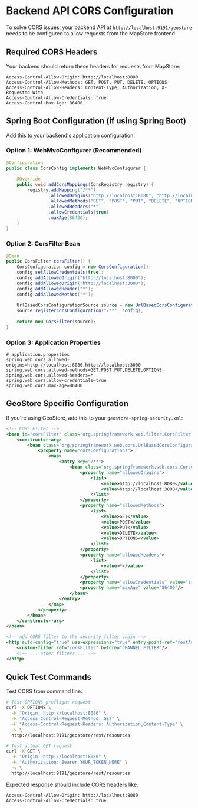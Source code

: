 # Backend API CORS Configuration

To solve CORS issues, your backend API at `http://localhost:9191/geostore` needs to be configured to allow requests from the MapStore frontend.

## Required CORS Headers

Your backend should return these headers for requests from MapStore:

```
Access-Control-Allow-Origin: http://localhost:8080
Access-Control-Allow-Methods: GET, POST, PUT, DELETE, OPTIONS
Access-Control-Allow-Headers: Content-Type, Authorization, X-Requested-With
Access-Control-Allow-Credentials: true
Access-Control-Max-Age: 86400
```

## Spring Boot Configuration (if using Spring Boot)

Add this to your backend's application configuration:

### Option 1: WebMvcConfigurer (Recommended)
```java
@Configuration
public class CorsConfig implements WebMvcConfigurer {
    
    @Override
    public void addCorsMappings(CorsRegistry registry) {
        registry.addMapping("/**")
                .allowedOrigins("http://localhost:8080", "http://localhost:3000") // MapStore frontend URLs
                .allowedMethods("GET", "POST", "PUT", "DELETE", "OPTIONS")
                .allowedHeaders("*")
                .allowCredentials(true)
                .maxAge(86400);
    }
}
```

### Option 2: CorsFilter Bean
```java
@Bean
public CorsFilter corsFilter() {
    CorsConfiguration config = new CorsConfiguration();
    config.setAllowCredentials(true);
    config.addAllowedOrigin("http://localhost:8080");
    config.addAllowedOrigin("http://localhost:3000");
    config.addAllowedHeader("*");
    config.addAllowedMethod("*");
    
    UrlBasedCorsConfigurationSource source = new UrlBasedCorsConfigurationSource();
    source.registerCorsConfiguration("/**", config);
    
    return new CorsFilter(source);
}
```

### Option 3: Application Properties
```properties
# application.properties
spring.web.cors.allowed-origins=http://localhost:8080,http://localhost:3000
spring.web.cors.allowed-methods=GET,POST,PUT,DELETE,OPTIONS
spring.web.cors.allowed-headers=*
spring.web.cors.allow-credentials=true
spring.web.cors.max-age=86400
```

## GeoStore Specific Configuration

If you're using GeoStore, add this to your `geostore-spring-security.xml`:

```xml
<!-- CORS Filter -->
<bean id="corsFilter" class="org.springframework.web.filter.CorsFilter">
    <constructor-arg>
        <bean class="org.springframework.web.cors.UrlBasedCorsConfigurationSource">
            <property name="corsConfigurations">
                <map>
                    <entry key="/**">
                        <bean class="org.springframework.web.cors.CorsConfiguration">
                            <property name="allowedOrigins">
                                <list>
                                    <value>http://localhost:8080</value>
                                    <value>http://localhost:3000</value>
                                </list>
                            </property>
                            <property name="allowedMethods">
                                <list>
                                    <value>GET</value>
                                    <value>POST</value>
                                    <value>PUT</value>
                                    <value>DELETE</value>
                                    <value>OPTIONS</value>
                                </list>
                            </property>
                            <property name="allowedHeaders">
                                <list>
                                    <value>*</value>
                                </list>
                            </property>
                            <property name="allowCredentials" value="true"/>
                            <property name="maxAge" value="86400"/>
                        </bean>
                    </entry>
                </map>
            </property>
        </bean>
    </constructor-arg>
</bean>

<!-- Add CORS filter to the security filter chain -->
<http auto-config="true" use-expressions="true" entry-point-ref="restAuthenticationEntryPoint">
    <custom-filter ref="corsFilter" before="CHANNEL_FILTER"/>
    <!-- ... other filters ... -->
</http>
```

## Quick Test Commands

Test CORS from command line:

```bash
# Test OPTIONS preflight request
curl -X OPTIONS \
  -H "Origin: http://localhost:8080" \
  -H "Access-Control-Request-Method: GET" \
  -H "Access-Control-Request-Headers: Authorization,Content-Type" \
  -v \
  http://localhost:9191/geostore/rest/resources

# Test actual GET request
curl -X GET \
  -H "Origin: http://localhost:8080" \
  -H "Authorization: Bearer YOUR_TOKEN_HERE" \
  -v \
  http://localhost:9191/geostore/rest/resources
```

Expected response should include CORS headers like:
```
Access-Control-Allow-Origin: http://localhost:8080
Access-Control-Allow-Credentials: true
``` 